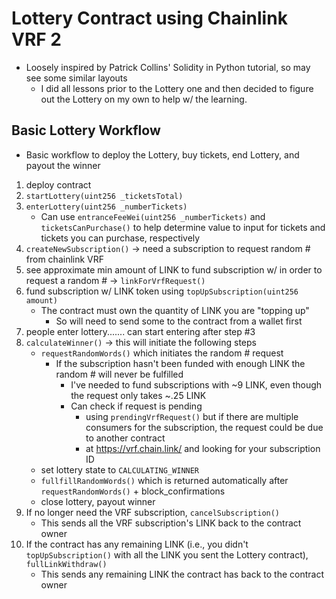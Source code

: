 # Lottery Contract using Chainlink VRF 2
- Loosely inspired by Patrick Collins' Solidity in Python tutorial, so may see some similar layouts
    - I did all lessons prior to the Lottery one and then decided to figure out the Lottery on my own to help w/ the learning.

## Basic Lottery Workflow
- Basic workflow to deploy the Lottery, buy tickets, end Lottery, and payout the winner
1. deploy contract
2. `startLottery(uint256 _ticketsTotal)`
3. `enterLottery(uint256 _numberTickets)`
    - Can use `entranceFeeWei(uint256 _numberTickets)` and `ticketsCanPurchase()` to help determine value to input for tickets and tickets you can purchase, respectively
4. `createNewSubscription()` -> need a subscription to request random # from chainlink VRF
5. see approximate min amount of LINK to fund subscription w/ in order to request a random # -> `linkForVrfRequest()`
6. fund subscription w/ LINK token using `topUpSubscription(uint256 amount)`
    - The contract must own the quantity of LINK you are "topping up"
        - So will need to send some to the contract from a wallet first
7. people enter lottery....... can start entering after step #3
8. `calculateWinner()` -> this will initiate the following steps
    - `requestRandomWords()` which initiates the random # request
        - If the subscription hasn't been funded with enough LINK the random # will never be fulfilled
            - I've needed to fund subscriptions with ~9 LINK, even though the request only takes ~.25 LINK
            - Can check if request is pending 
                - using `prendingVrfRequest()` but if there are multiple consumers for the subscription, the request could be due to another contract
                - at https://vrf.chain.link/ and looking for your subscription ID
    - set lottery state to `CALCULATING_WINNER`
    - `fullfillRandomWords()` which is returned automatically after `requestRandomWords()` + block_confirmations
    - close lottery, payout winner
9. If no longer need the VRF subscription, `cancelSubscription()`
    - This sends all the VRF subscription's LINK back to the contract owner
10. If the contract has any remaining LINK (i.e., you didn't `topUpSubscription()` with all the LINK you sent the Lottery contract), `fullLinkWithdraw()`
    - This sends any remaining LINK the contract has back to the contract owner
